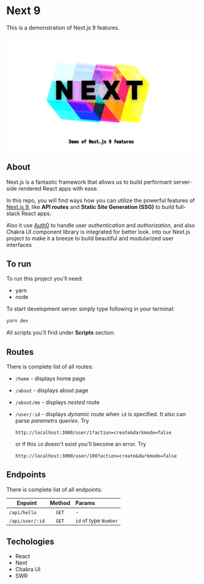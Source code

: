 # Next 9

This is a demonstration of Next.js 9 features.

![Poster](public/poster.png)

## About

Next.js is a fantastic framework that allows us to build performant server-side rendered React apps with ease.

In this repo, you will find ways how you can utilize the powerful features of [Next.js 9](https://nextjs.org/),
like **API routes** and **Static Site Generation (SSG)** to build full-stack React apps.

Also it use [Auth0](https://auth0.com/) to handle user *authentication* and *authorization*,
and also Chakra UI component library is integrated for better look.
into our Next.js project to make it a breeze to build beautiful and modularized user interfaces

## To run

To run this project you'll need:

- yarn
- node

To start development server simply type following in your terminal:

```bash
yarn dev
```

All scripts you'll find under **Scripts** section.

## Routes

There is complete list of all routes:

- `/home` - displays home page
- `/about` - displays about page
- `/about/me` - displays *nested* route
- `/user/:id` - displays *dynamic* route when `id` is specified.
    It also can parse *parametrs queries*. Try

    ```ulr
    http://localhost:3000/user/1?action=create&darkmode=false
    ```

    or if this `id` doesn't exist you'll become an error. Try

    ```ulr
    http://localhost:3000/user/100?action=create&darkmode=false
    ```

## Endpoints

There is complete list of all endpoints:

| Enpoint          | Method        | Params                      |
| ---------------- |:-------------:| :-------------------------- |
| `/api/hello`     | `GET`         | -                           |
| `/api/user/:id`  | `GET`         | `id` of type `Number`       |

## Techologies

- React
- Next
- Chakra UI
- SWR
